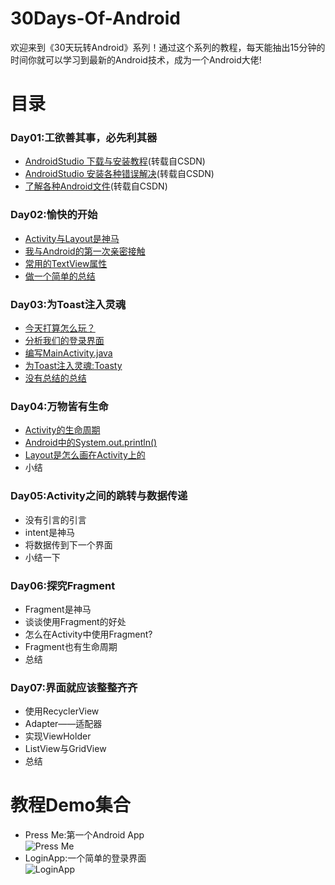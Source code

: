 # 30Days-Of-Android
欢迎来到《30天玩转Android》系列！通过这个系列的教程，每天能抽出15分钟的时间你就可以学习到最新的Android技术，成为一个Android大佬!

# 目录
### Day01:工欲善其事，必先利其器
* [AndroidStudio 下载与安装教程](https://blog.csdn.net/shengmer/article/details/78866918)(转载自CSDN)    
* [AndroidStudio 安装各种错误解决](https://blog.csdn.net/TaiJi1985/article/details/51404720)(转载自CSDN)  
* [了解各种Android文件](https://blog.csdn.net/zhaohuiyang_949/article/details/81639127)(转载自CSDN)  
### Day02:愉快的开始
* [Activity与Layout是神马](https://github.com/stepfencurryxiao/30DaysOfAndroid/blob/master/docs/Day02/ActivityAndLayout.md)   
* [我与Android的第一次亲密接触](https://github.com/stepfencurryxiao/30DaysOfAndroid/blob/master/docs/Day02/FirstApp.md)  
* [常用的TextView属性](https://github.com/stepfencurryxiao/30DaysOfAndroid/blob/master/docs/Day02/TextView.md)  
* [做一个简单的总结](https://github.com/stepfencurryxiao/30DaysOfAndroid/blob/master/docs/Day02/summarize.md)
### Day03:为Toast注入灵魂
* [今天打算怎么玩？](https://github.com/stepfencurryxiao/30DaysOfAndroid/blob/master/docs/Day03/LoginApp.md)
* [分析我们的登录界面](https://github.com/stepfencurryxiao/30DaysOfAndroid/blob/master/docs/Day03/Layout.md)
* [编写MainActivity.java](https://github.com/stepfencurryxiao/30DaysOfAndroid/blob/master/docs/Day03/Activity.md)
* [为Toast注入灵魂:Toasty](https://github.com/stepfencurryxiao/30DaysOfAndroid/blob/master/docs/Day03/Toasty.md)
* [没有总结的总结](https://github.com/stepfencurryxiao/30DaysOfAndroid/blob/master/docs/Day03/summarize.md)  
### Day04:万物皆有生命
* [Activity的生命周期](https://github.com/stepfencurryxiao/30DaysOfAndroid/blob/master/docs/Day04/Activity-life.md)
* [Android中的System.out.println()](https://github.com/stepfencurryxiao/30DaysOfAndroid/blob/master/docs/Day04/LogCat.md)
* [Layout是怎么画在Activity上的](https://github.com/stepfencurryxiao/30DaysOfAndroid/blob/master/docs/Day04/LayoutToActivity.md)
* 小结
### Day05:Activity之间的跳转与数据传递
* 没有引言的引言
* intent是神马
* 将数据传到下一个界面
* 小结一下
### Day06:探究Fragment
* Fragment是神马
* 谈谈使用Fragment的好处
* 怎么在Activity中使用Fragment?
* Fragment也有生命周期
* 总结
### Day07:界面就应该整整齐齐
* 使用RecyclerView
* Adapter——适配器
* 实现ViewHolder
* ListView与GridView
* 总结



# 教程Demo集合
* Press Me:第一个Android App  
![Press Me](https://github.com/stepfencurryxiao/30DaysOfAndroid/blob/master/docs/Day02/image/1579491468011.gif)
* LoginApp:一个简单的登录界面  
![LoginApp](https://github.com/stepfencurryxiao/30DaysOfAndroid/blob/master/docs/Day03/image/1579827883851.gif)
